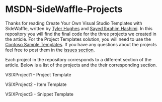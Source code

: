 # MSDN-SideWaffle-Projects

Thanks for reading Create Your Own Visual Studio Templates with SideWaffle, written by [Tyler Hughes](https://twitter.com/thughesIT) and [Sayed Ibrahim Hashimi](https://twitter.com/sayedihashimi). In this repository you will find the final code for the three projects we created in the article. For the Project Templates solution, you will need to use the [Contoso Sample Templates](bit.ly/ContosoTemplates). If you have any questions about the projects feel free to post them in the [issues section](https://github.com/RandomlyKnighted/MSDN-SideWaffle-Projects/issues).


Each project in the repository corresponds to a different section of the article. Below is a list of the projects and the their corresponding section.

VSIXProject1 - Project Template

VSIXProject2 - Item Template

VSIXProject3 - Snippet Template
